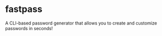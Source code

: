 # fastpass
A CLI-based password generator that allows you to create and customize passwords in seconds!
